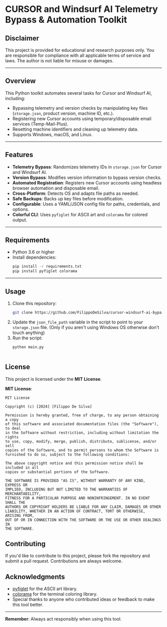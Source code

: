 # CURSOR and Windsurf AI Telemetry Bypass & Automation Toolkit

## Disclaimer

This project is provided for educational and research purposes only. You are responsible for compliance with all applicable terms of service and laws. The author is not liable for misuse or damages.

---

## Overview

This Python toolkit automates several tasks for Cursor and Windsurf AI, including:

- Bypassing telemetry and version checks by manipulating key files (`storage.json`, product version, machine ID, etc.).
- Registering new Cursor accounts using temporary/disposable email services (Temp-Mail-Plus).
- Resetting machine identifiers and cleaning up telemetry data.
- Supports Windows, macOS, and Linux.

---

## Features

- **Telemetry Bypass**: Randomizes telemetry IDs in `storage.json` for Cursor and Windsurf AI.
- **Version Bypass**: Modifies version information to bypass version checks.
- **Automated Registration**: Registers new Cursor accounts using headless browser automation and disposable email.
- **Cross-Platform**: Detects OS and adapts file paths as needed.
- **Safe Backups**: Backs up key files before modification.
- **Configurable**: Uses a YAML/JSON config file for paths, credentials, and options.
- **Colorful CLI**: Uses `pyfiglet` for ASCII art and `colorama` for colored output.

---

## Requirements

- Python 3.6 or higher
- Install dependencies:
  ```bash
  pip install -r requirements.txt
  pip install pyfiglet colorama 
---

## Usage

1. Clone this repository:
   ```bash
   git clone https://github.com/FilippoDeSilva/cursor-windsurf-ai-bypass.git
2. Update the `json_file_path` variable in the script to point to your `storage.json` file. (Only if you aren't using Windows OS otherwise don't touch anything)
3. Run the script:
   ```bash
   python main.py



## License

This project is licensed under the **MIT License**.

**MIT License**:

```
MIT License

Copyright (c) [2024] [Filippo De Silva]

Permission is hereby granted, free of charge, to any person obtaining a copy
of this software and associated documentation files (the "Software"), to deal
in the Software without restriction, including without limitation the rights
to use, copy, modify, merge, publish, distribute, sublicense, and/or sell
copies of the Software, and to permit persons to whom the Software is
furnished to do so, subject to the following conditions:

The above copyright notice and this permission notice shall be included in all
copies or substantial portions of the Software.

THE SOFTWARE IS PROVIDED "AS IS", WITHOUT WARRANTY OF ANY KIND, EXPRESS OR
IMPLIED, INCLUDING BUT NOT LIMITED TO THE WARRANTIES OF MERCHANTABILITY,
FITNESS FOR A PARTICULAR PURPOSE AND NONINFRINGEMENT. IN NO EVENT SHALL THE
AUTHORS OR COPYRIGHT HOLDERS BE LIABLE FOR ANY CLAIM, DAMAGES OR OTHER
LIABILITY, WHETHER IN AN ACTION OF CONTRACT, TORT OR OTHERWISE, ARISING FROM,
OUT OF OR IN CONNECTION WITH THE SOFTWARE OR THE USE OR OTHER DEALINGS IN
THE SOFTWARE.
```

## Contributing

If you'd like to contribute to this project, please fork the repository and submit a pull request. Contributions are always welcome.

## Acknowledgments

- [pyfiglet](https://github.com/pwaller/pyfiglet) for the ASCII art library.
- [colorama](https://github.com/tartley/colorama) for the terminal coloring library.
- Special thanks to anyone who contributed ideas or feedback to make this tool better.

---

**Remember**: Always act responsibly when using this tool.